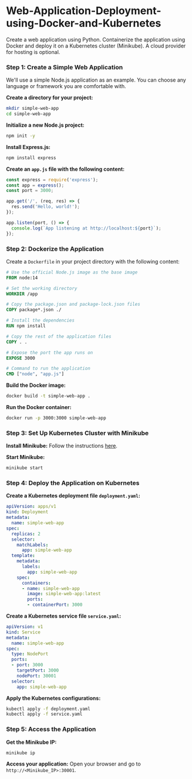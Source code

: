 # Web-Application-Deployment-using-Docker-and-Kubernetes
Create a web application using Python.
Containerize the application using Docker and deploy it on a Kubernetes cluster (Minikube).
A cloud provider for hosting is optional.

### Step 1: Create a Simple Web Application
We'll use a simple Node.js application as an example. You can choose any language or framework you are comfortable with.

**Create a directory for your project:**
```bash
mkdir simple-web-app
cd simple-web-app
```

**Initialize a new Node.js project:**
```bash
npm init -y
```

**Install Express.js:**
```bash
npm install express
```

**Create an `app.js` file with the following content:**
```javascript
const express = require('express');
const app = express();
const port = 3000;

app.get('/', (req, res) => {
  res.send('Hello, world!');
});

app.listen(port, () => {
  console.log(`App listening at http://localhost:${port}`);
});
```

### Step 2: Dockerize the Application
Create a `Dockerfile` in your project directory with the following content:
```dockerfile
# Use the official Node.js image as the base image
FROM node:14

# Set the working directory
WORKDIR /app

# Copy the package.json and package-lock.json files
COPY package*.json ./

# Install the dependencies
RUN npm install

# Copy the rest of the application files
COPY . .

# Expose the port the app runs on
EXPOSE 3000

# Command to run the application
CMD ["node", "app.js"]
```

**Build the Docker image:**
```bash
docker build -t simple-web-app .
```

**Run the Docker container:**
```bash
docker run -p 3000:3000 simple-web-app
```

### Step 3: Set Up Kubernetes Cluster with Minikube
**Install Minikube:** Follow the instructions [here](https://minikube.sigs.k8s.io/docs/start/).

**Start Minikube:**
```bash
minikube start
```

### Step 4: Deploy the Application on Kubernetes
**Create a Kubernetes deployment file `deployment.yaml`:**
```yaml
apiVersion: apps/v1
kind: Deployment
metadata:
  name: simple-web-app
spec:
  replicas: 2
  selector:
    matchLabels:
      app: simple-web-app
  template:
    metadata:
      labels:
        app: simple-web-app
    spec:
      containers:
      - name: simple-web-app
        image: simple-web-app:latest
        ports:
        - containerPort: 3000
```

**Create a Kubernetes service file `service.yaml`:**
```yaml
apiVersion: v1
kind: Service
metadata:
  name: simple-web-app
spec:
  type: NodePort
  ports:
  - port: 3000
    targetPort: 3000
    nodePort: 30001
  selector:
    app: simple-web-app
```

**Apply the Kubernetes configurations:**
```bash
kubectl apply -f deployment.yaml
kubectl apply -f service.yaml
```

### Step 5: Access the Application
**Get the Minikube IP:**
```bash
minikube ip
```

**Access your application:**
Open your browser and go to `http://<Minikube_IP>:30001`.
